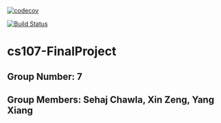[![codecov](https://codecov.io/gh/AsiaUnionCS107/cs107-FinalProject/branch/Milestone_1B/graph/badge.svg?token=1WWKZG2QDY)](https://codecov.io/gh/AsiaUnionCS107/cs107-FinalProject)

[![Build Status](https://api.travis-ci.com/AsiaUnionCS107/cs107-FinalProject.svg?token=mrHgEBMWayvk9YMprwym&branch=Milestone_1B)](https://travis-ci.com/AsiaUnionCS107/cs107-FinalProject)


# cs107-FinalProject

## Group Number: 7

## Group Members: Sehaj Chawla, Xin Zeng, Yang Xiang

